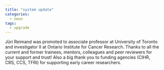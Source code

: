 ```yaml
---
title: "system update"
categories:
  - news
tags:
  - upgrade
---
```


Jüri Reimand was promoted to associate professor at University of Toronto and investigator II at Ontario Institute for Cancer Research. Thanks to all the current and former trainees, mentors, colleagues and peer reviewers for your support and trust! Also a big thank you to funding agencies (CIHR, CRS, CCS, TFRI) for supporting early career researchers. 